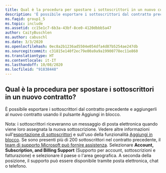 ```yaml
---
title: Qual è la procedura per spostare i sottoscrittori in un nuovo contratto?
description: 'È possibile esportare i sottoscrittori dal contratto precedente e aggiungerli al nuovo contratto usando il pulsante Aggiungi in blocco. Nota: i...'
ms.faqid: group1_5
ms.topic: include
ms.assetid: cc15e1c7-6b3a-43bf-8ce0-4120dbbb5a47
author: CaityBuschlen
ms.author: cabuschl
ms.date: 3/3/2020
ms.openlocfilehash: 0ec8a2b1236ad5504e054dfa4d87b5254ae247db
ms.sourcegitcommit: c31815e140f2ec79e00a9a9a19900778ec11e860
ms.translationtype: HT
ms.contentlocale: it-IT
ms.lasthandoff: 10/08/2020
ms.locfileid: "91838448"
---
```

## <a name="i-have-a-new-agreement--how-do-i-move-my-subscribers"></a>Qual è la procedura per spostare i sottoscrittori  in un nuovo contratto?

È possibile esportare i sottoscrittori dal contratto precedente e aggiungerli al nuovo contratto usando il pulsante Aggiungi in blocco.

Nota: i sottoscrittori riceveranno un messaggio di posta elettronica quando viene loro assegnata la nuova sottoscrizione. Vedere altre informazioni sull'[esportazione di sottoscrittori](../../../../exporting-subscriptions.md) e sull'uso della funzionalità [Aggiungi in blocco](../../../../assign-license-bulk.md). Se sono presenti più di 200 sottoscrittori nel contratto precedente, il [team di supporto Microsoft può fornire assistenza](https://visualstudio.microsoft.com/subscriptions/support/#talktous). Selezionare **Account, Subscription, and Billing Support** (Supporto per account, sottoscrizioni e fatturazione) e selezionare il paese o l'area geografica. A seconda della posizione, il supporto può essere disponibile tramite posta elettronica, chat o telefono.